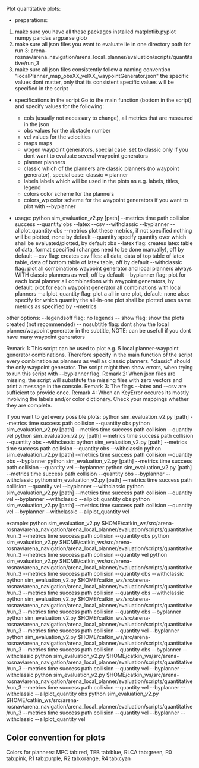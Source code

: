Plot quantitative plots:

- preparations:
1. make sure you have all these packages installed
matplotlib.pyplot
numpy
pandas
argparse
glob
2. make sure all json files you want to evaluate lie in one directory
path for run 3:
arena-rosnav/arena_navigation/arena_local_planner/evaluation/scripts/quantitative/run_3
3. make sure all json files consistently follow a naming convention
"localPlanner_map_obsXX_velXX_waypointGenerator.json"
the specific values dont matter, only that its consistent
specific values will be specified in the script

- specifications in the script
Go to the main function (bottom in the script) and specify values for the following:
	- cols		(usually not necessary to change), all metrics that are measured in the json
	- obs		values for the obstacle number
	- vel		values for the velocities
	- maps		maps
	- wpgen		waypoint generators, special case: set to classic only if you dont want to evaluate several waypoint generators
	- planner	planners
	- classic	which of the planners are classic planners (no waypoint generator), special case: classic = planner
	- labels	labels which will be used in the plots as e.g. labels, titles, legend
	- colors	color scheme for the planners
	- colors_wp	color scheme for the waypoint generators if you want to plot with --byplanner

- usage:
python sim_evaluation_v2.py [path] --metrics time path collision success --quantity obs --latex --csv --withclassic --byplanner --allplot_quantity obs
--metrics	plot these metrics, if not specified nothing will be plotted, none by default
--quantity	specify quantity over which shall be evaluated/plotted, by default obs
--latex		flag: creates latex table of data, format specified (changes need to be done manually), off by default
--csv		flag: creates csv files: all data, data of top table of latex table, data of bottom table of latex table, off by default
--withclassic	flag: plot all combinations waypoint generator and local planners always WITH classic planners as well, off by default
--byplanner	flag: plot for each local planner all combinations with waypoint generators, by default: plot for each waypoint generator all combinations with local planners
--allplot_quantity
		flag: plot a all in one plot, default: none
		also: specify for which quantity the all-in-one plot shall be plotted
		uses same metrics as specified by --metrics

other options:
--legendsoff	flag: no legends
-- show		flag: show the plots created (not recommended)
-- nosubtitle	flag: dont show the local planner/waypoint generator in the subtitle, NOTE: can be usefull if you dont have many waypoint generators

Remark 1:
This script can be used to plot e.g. 5 local planner-waypoint generator combinations.
Therefore specify in the main function of the script every combination as planners as well as classic planners.
"classic" should the only waypoint generator.
The script might then show errors, when trying to run this script with --byplanner flag.
Remark 2:
When json files are missing, the script will substitute the missing files with zero vectors and print a message in the console.
Remark 3:
The flags --latex and --csv are sufficient to provide once.
Remark 4:
When an KeyError occures its mostly involving the labels and/or color dictionary. Check your mappings whether they are complete.

If you want to get every possible plots:
python sim_evaluation_v2.py [path] --metrics time success path collision --quantity obs
python sim_evaluation_v2.py [path] --metrics time success path collision --quantity vel
python sim_evaluation_v2.py [path] --metrics time success path collision --quantity obs --withclassic
python sim_evaluation_v2.py [path] --metrics time success path collision --quantity obs --withclassic
python sim_evaluation_v2.py [path] --metrics time success path collision --quantity obs --byplanner
python sim_evaluation_v2.py [path] --metrics time success path collision --quantity vel --byplanner
python sim_evaluation_v2.py [path] --metrics time success path collision --quantity obs --byplanner --withclassic
python sim_evaluation_v2.py [path] --metrics time success path collision --quantity vel --byplanner --withclassic
python sim_evaluation_v2.py [path] --metrics time success path collision --quantity vel --byplanner --withclassic --allplot_quantity obs
python sim_evaluation_v2.py [path] --metrics time success path collision --quantity vel --byplanner --withclassic --allplot_quantity vel

example:
python sim_evaluation_v2.py $HOME/catkin_ws/src/arena-rosnav/arena_navigation/arena_local_planner/evaluation/scripts/quantitative/run_3 --metrics time success path collision --quantity obs
python sim_evaluation_v2.py $HOME/catkin_ws/src/arena-rosnav/arena_navigation/arena_local_planner/evaluation/scripts/quantitative/run_3 --metrics time success path collision --quantity vel
python sim_evaluation_v2.py $HOME/catkin_ws/src/arena-rosnav/arena_navigation/arena_local_planner/evaluation/scripts/quantitative/run_3 --metrics time success path collision --quantity obs --withclassic
python sim_evaluation_v2.py $HOME/catkin_ws/src/arena-rosnav/arena_navigation/arena_local_planner/evaluation/scripts/quantitative/run_3 --metrics time success path collision --quantity obs --withclassic
python sim_evaluation_v2.py $HOME/catkin_ws/src/arena-rosnav/arena_navigation/arena_local_planner/evaluation/scripts/quantitative/run_3 --metrics time success path collision --quantity obs --byplanner
python sim_evaluation_v2.py $HOME/catkin_ws/src/arena-rosnav/arena_navigation/arena_local_planner/evaluation/scripts/quantitative/run_3 --metrics time success path collision --quantity vel --byplanner
python sim_evaluation_v2.py $HOME/catkin_ws/src/arena-rosnav/arena_navigation/arena_local_planner/evaluation/scripts/quantitative/run_3 --metrics time success path collision --quantity obs --byplanner --withclassic
python sim_evaluation_v2.py $HOME/catkin_ws/src/arena-rosnav/arena_navigation/arena_local_planner/evaluation/scripts/quantitative/run_3 --metrics time success path collision --quantity vel --byplanner --withclassic
python sim_evaluation_v2.py $HOME/catkin_ws/src/arena-rosnav/arena_navigation/arena_local_planner/evaluation/scripts/quantitative/run_3 --metrics time success path collision --quantity vel --byplanner --withclassic --allplot_quantity obs
python sim_evaluation_v2.py $HOME/catkin_ws/src/arena-rosnav/arena_navigation/arena_local_planner/evaluation/scripts/quantitative/run_3 --metrics time success path collision --quantity vel --byplanner --withclassic --allplot_quantity vel

## Color convention for plots

Colors for planners:
MPC  tab:red,
TEB  tab:blue,
RLCA tab:green,
R0   tab:pink,
R1   tab:purple,
R2   tab:orange,
R4   tab:cyan
